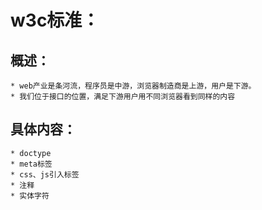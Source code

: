 


# w3c标准：
## 概述：
	* web产业是条河流，程序员是中游，浏览器制造商是上游，用户是下游。
	* 我们位于接口的位置，满足下游用户用不同浏览器看到同样的内容
## 具体内容：
	* doctype
	* meta标签
	* css、js引入标签
	* 注释
	* 实体字符

	



